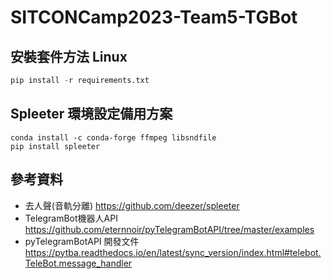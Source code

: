 # SITCONCamp2023-Team5-TGBot

## 安裝套件方法 Linux

```python
pip install -r requirements.txt 
```
## Spleeter 環境設定備用方案
```
conda install -c conda-forge ffmpeg libsndfile
pip install spleeter
```
## 參考資料

- 去人聲(音軌分離) https://github.com/deezer/spleeter
- TelegramBot機器人API https://github.com/eternnoir/pyTelegramBotAPI/tree/master/examples
- pyTelegramBotAPI 開發文件 https://pytba.readthedocs.io/en/latest/sync_version/index.html#telebot.TeleBot.message_handler
